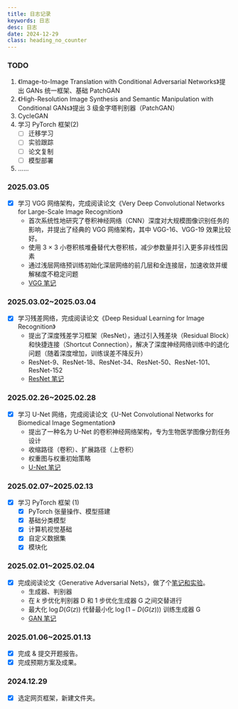 ```yaml
---
title: 日志记录
keywords: 日志
desc: 日志
date: 2024-12-29
class: heading_no_counter
---
```


### TODO

1. 《Image-to-Image Translation with Conditional Adversarial Networks》提出 GANs 统一框架、基础 PatchGAN
2. 《High-Resolution Image Synthesis and Semantic Manipulation with Conditional GANs》提出 3 级金字塔判别器（PatchGAN）
3. CycleGAN
4. 学习 PyTorch 框架(2)
	- [ ] 迁移学习
    - [ ] 实验跟踪
    - [ ] 论文复制
    - [ ] 模型部署
5. ......

### 2025.03.05

- [x] 学习 VGG 网络架构，完成阅读论文《Very Deep Convolutional Networks for Large-Scale Image Recognition》
    - 首次系统性地研究了卷积神经网络（CNN）深度对大规模图像识别任务的影响，并提出了经典的 VGG 网络架构，其中 VGG-16、VGG-19 效果比较好。
    - 使用 3 × 3 小卷积核堆叠替代大卷积核，减少参数量并引入更多非线性因素
    - 通过浅层网络预训练初始化深层网络的前几层和全连接层，加速收敛并缓解梯度不稳定问题
    - [VGG 笔记](../ref_and_notes/vgg.md)

### 2025.03.02~2025.03.04

- [x] 学习残差网络，完成阅读论文《Deep Residual Learning for Image Recognition》
    - 提出了深度残差学习框架（ResNet），通过引入残差块（Residual Block）和快捷连接（Shortcut Connection），解决了深度神经网络训练中的退化问题（随着深度增加，训练误差不降反升）
    - ResNet-9、ResNet-18、ResNet-34、ResNet-50、ResNet-101、ResNet-152
    - [ResNet 笔记](../ref_and_notes/resnet.md)

### 2025.02.26~2025.02.28

- [x] 学习 U-Net 网络，完成阅读论文《U-Net Convolutional Networks for Biomedical Image Segmentation》
    - 提出了一种名为 U-Net 的卷积神经网络架构，专为生物医学图像分割任务设计
    - 收缩路径（卷积）、扩展路径（上卷积）
    - 权重图与权重初始策略
    - [U-Net 笔记](../ref_and_notes/unet.md)

### 2025.02.07~2025.02.13

- [x] 学习 PyTorch 框架 (1)
    - [x] PyTorch 张量操作、模型搭建
    - [x] 基础分类模型
    - [x] 计算机视觉基础
    - [x] 自定义数据集
    - [x] 模块化

### 2025.02.01~2025.02.04

- [x] 完成阅读论文《Generative Adversarial Nets》，做了个[笔记和实验](/ref_and_note/GAN.html)。
    - 生成器、判别器
    - 在 $k$ 步优化判别器 D 和 $1$ 步优化生成器 G 之间交替进行
    - 最大化 $\log D(G(z))$ 代替最小化 $\log(1−D(G(z)))$ 训练生成器 G
    - [GAN 笔记](../ref_and_notes/gan.md)

### 2025.01.06~2025.01.13

- [x] 完成 & 提交开题报告。
- [x] 完成预期方案及成果。

### 2024.12.29

- [x] 选定网页框架，新建文件夹。

